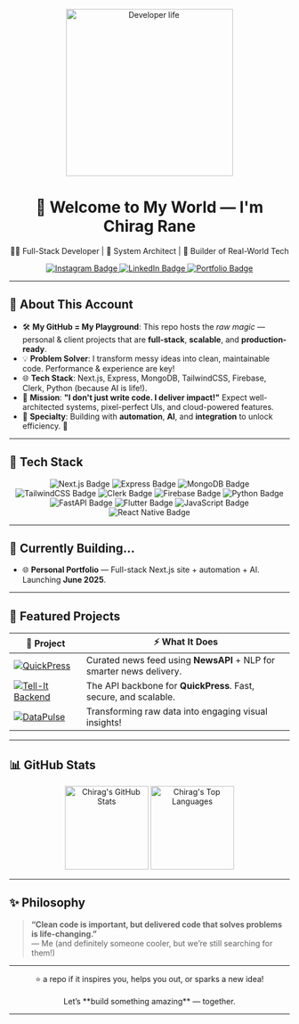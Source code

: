 <!-- HERO IMAGE & GIF -->
<p align="center">
  <img src="https://media.giphy.com/media/L8K62iTDkzGX6/giphy.gif" width="300" alt="Developer life">
  <h1 align="center">🚀 Welcome to My World — I'm Chirag Rane</h1>
  <p align="center">👨‍💻 Full-Stack Developer | 🧱 System Architect | 🔧 Builder of Real-World Tech</p>
</p>

<!-- SOCIAL LINKS WITH SWAG -->
<p align="center">
  <a href="https://www.instagram.com/chiragrane04/">
    <img src="https://img.shields.io/badge/Instagram-%23E4405F.svg?style=for-the-badge&logo=instagram&logoColor=white" alt="Instagram Badge"/>
  </a>
  <a href="https://www.linkedin.com/in/chirag-rane-2a7ba5270/">
    <img src="https://img.shields.io/badge/LinkedIn-%230077B5.svg?style=for-the-badge&logo=linkedin&logoColor=white" alt="LinkedIn Badge"/>
  </a>
  <a href="#">
    <img src="https://img.shields.io/badge/Portfolio-Releasing_June_2025-FF8C00?style=for-the-badge&logo=fire&logoColor=white" alt="Portfolio Badge"/>
  </a>
</p>

---

## 🧠 About This Account

- 🛠 **My GitHub = My Playground**: This repo hosts the *raw magic* — personal & client projects that are **full-stack**, **scalable**, and **production-ready**.
- 💡 **Problem Solver**: I transform messy ideas into clean, maintainable code. Performance & experience are key!
- 🌐 **Tech Stack**: Next.js, Express, MongoDB, TailwindCSS, Firebase, Clerk, Python (because AI is life!).
- 🎯 **Mission**: **"I don't just write code. I deliver impact!"** Expect well-architected systems, pixel-perfect UIs, and cloud-powered features.
- 💪 **Specialty**: Building with **automation**, **AI**, and **integration** to unlock efficiency. 🤖

---

## 🧰 Tech Stack

<p align="center">
  <img src="https://img.shields.io/badge/Next.js-000000?style=for-the-badge&logo=nextdotjs&logoColor=white" alt="Next.js Badge"/>
  <img src="https://img.shields.io/badge/Express.js-404D59?style=for-the-badge&logo=express&logoColor=white" alt="Express Badge"/>
  <img src="https://img.shields.io/badge/MongoDB-47A248?style=for-the-badge&logo=mongodb&logoColor=white" alt="MongoDB Badge"/>
  <img src="https://img.shields.io/badge/Tailwind_CSS-06B6D4?style=for-the-badge&logo=tailwindcss&logoColor=white" alt="TailwindCSS Badge"/>
  <img src="https://img.shields.io/badge/Clerk-3E1E50?style=for-the-badge&logo=clerk&logoColor=white" alt="Clerk Badge"/>
  <img src="https://img.shields.io/badge/Firebase-FFCA28?style=for-the-badge&logo=firebase&logoColor=black" alt="Firebase Badge"/>
  <img src="https://img.shields.io/badge/Python-3776AB?style=for-the-badge&logo=python&logoColor=white" alt="Python Badge"/>
  <img src="https://img.shields.io/badge/FastAPI-009688?style=for-the-badge&logo=fastapi&logoColor=white" alt="FastAPI Badge"/>
  <img src="https://img.shields.io/badge/Flutter-02569B?style=for-the-badge&logo=flutter&logoColor=white" alt="Flutter Badge"/>
  <img src="https://img.shields.io/badge/JavaScript-F7DF1E?style=for-the-badge&logo=javascript&logoColor=black" alt="JavaScript Badge"/>
  <img src="https://img.shields.io/badge/React_Native-20232A?style=for-the-badge&logo=react&logoColor=61DAFB" alt="React Native Badge"/>
</p>

---

## 🚧 Currently Building...

- 🌐 **Personal Portfolio** — Full-stack Next.js site + automation + AI. Launching **June 2025**.
---

## 💼 Featured Projects

| 🔗 **Project** | ⚡ **What It Does** |
|----------------|-------------------|
| [![QuickPress](https://img.shields.io/badge/QuickPress-News_Aggregator-orange?style=flat-square)](https://github.com/chiragRane-Projects/QuickPress) | Curated news feed using **NewsAPI** + NLP for smarter news delivery. |
| [![Tell-It Backend](https://img.shields.io/badge/TellIt-Backend_Server-red?style=flat-square)](https://github.com/chiragRane-Projects/TellIt-backend.git) | The API backbone for **QuickPress**. Fast, secure, and scalable. |
| [![DataPulse](https://img.shields.io/badge/DataPulse-Data_Visualizer-green?style=flat-square)](https://github.com/chiragRane-Projects/DataPulse) | Transforming raw data into engaging visual insights! |

---

## 📊 GitHub Stats

<p align="center">
  <img height="150em" src="https://github-readme-stats.vercel.app/api?username=chiragRane-Projects&show_icons=true&theme=tokyonight&hide_border=true" alt="Chirag's GitHub Stats"/>
  <img height="150em" src="https://github-readme-stats.vercel.app/api/top-langs/?username=chiragRane-Projects&layout=compact&theme=tokyonight&hide_border=true" alt="Chirag's Top Languages"/>
</p>

---

## ✨ Philosophy

> **“Clean code is important, but delivered code that solves problems is life-changing.”**  
> — Me (and definitely someone cooler, but we’re still searching for them!)

---

<p align="center">
  ⭐ a repo if it inspires you, helps you out, or sparks a new idea!
  <br><br>
  Let’s **build something amazing** — together.
</p>

---

